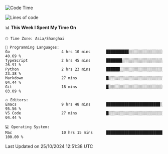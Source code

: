 <!--START_SECTION:waka-->
![Code Time](http://img.shields.io/badge/Code%20Time-2%2C256%20hrs%2041%20mins-blue)

![Lines of code](https://img.shields.io/badge/From%20Hello%20World%20I%27ve%20Written-308.1%20thousand%20lines%20of%20code-blue)

📊 **This Week I Spent My Time On** 

```text
🕑︎ Time Zone: Asia/Shanghai

💬 Programming Languages: 
Go                       4 hrs 10 mins       ██████████░░░░░░░░░░░░░░░   40.69 % 
TypeScript               2 hrs 45 mins       ███████░░░░░░░░░░░░░░░░░░   26.91 % 
Python                   2 hrs 23 mins       ██████░░░░░░░░░░░░░░░░░░░   23.38 % 
Markdown                 27 mins             █░░░░░░░░░░░░░░░░░░░░░░░░   04.44 % 
Git                      18 mins             █░░░░░░░░░░░░░░░░░░░░░░░░   03.09 % 

🔥 Editors: 
Emacs                    9 hrs 48 mins       ████████████████████████░   95.56 % 
VS Code                  27 mins             █░░░░░░░░░░░░░░░░░░░░░░░░   04.44 % 

💻 Operating System: 
Mac                      10 hrs 15 mins      █████████████████████████   100.00 % 
```


 Last Updated on 25/10/2024 12:51:38 UTC
<!--END_SECTION:waka-->
